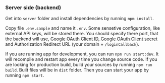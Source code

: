 ### Server side (backend)

Get into `server` folder and install dependencies by running `npm install`.

Copy file `.env.sample` and name it `.env`. Some sensetive configuration, like external API keys, will be stored there.
You should specify there port, that the backend will use, [Google OAuth Client ID, Google OAuth Client secret](https://console.cloud.google.com/project/_/apiui/credential?_ga=2.94269080.48808449.1615389451-541698213.1615389449) and Authorization Redirect URL (your domain + `/loginCallback`).

If you are running app for development, you can run `npm run start:dev`. It will recompile and restart app every time you change source code.
If you are looking for production build, build your sources by running `npm run build`. Built files will be in `dist` folder. Then you can start your app by running `npm start`.
